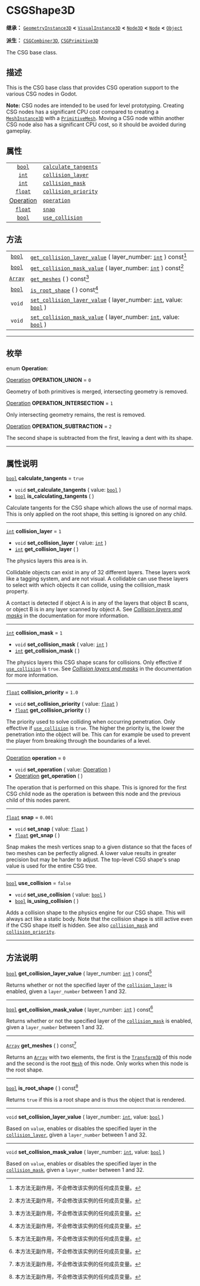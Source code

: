 <!-- ⚠ 请勿编辑本文件 ⚠ -->
<!-- 本文档使用脚本从 WeDot 引擎源码仓库生成。 -->
<!-- 生成脚本：https://github.com/WeDot-Engine/WeDot/tree/4.3/doc/tools/make_md.py； -->
<!-- 原文件：https://github.com/WeDot-Engine/WeDot/tree/4.3/modules/csg/doc_classes/CSGShape3D.xml。 -->

<div id="_class_csgshape3d"></div>

# CSGShape3D

**继承：** [`GeometryInstance3D`](class_geometryinstance3d.md) **<** [`VisualInstance3D`](class_visualinstance3d.md) **<** [`Node3D`](class_node3d.md) **<** [`Node`](class_node.md) **<** [`Object`](class_object.md)

**派生：** [`CSGCombiner3D`](class_csgcombiner3d.md), [`CSGPrimitive3D`](class_csgprimitive3d.md)

The CSG base class.

## 描述

This is the CSG base class that provides CSG operation support to the various CSG nodes in Godot.

 **Note:** CSG nodes are intended to be used for level prototyping. Creating CSG nodes has a significant CPU cost compared to creating a [`MeshInstance3D`](class_meshinstance3d.md) with a [`PrimitiveMesh`](class_primitivemesh.md). Moving a CSG node within another CSG node also has a significant CPU cost, so it should be avoided during gameplay.

## 属性

|||
|:-:|:--|
| [`bool`](class_bool.md)                 | [`calculate_tangents`](#class_csgshape3d_property_calculate_tangents) | ``true``  |
| [`int`](class_int.md)                   | [`collision_layer`](#class_csgshape3d_property_collision_layer)       | ``1``     |
| [`int`](class_int.md)                   | [`collision_mask`](#class_csgshape3d_property_collision_mask)         | ``1``     |
| [`float`](class_float.md)               | [`collision_priority`](#class_csgshape3d_property_collision_priority) | ``1.0``   |
| [Operation](#enum_csgshape3d_operation) | [`operation`](#class_csgshape3d_property_operation)                   | ``0``     |
| [`float`](class_float.md)               | [`snap`](#class_csgshape3d_property_snap)                             | ``0.001`` |
| [`bool`](class_bool.md)                 | [`use_collision`](#class_csgshape3d_property_use_collision)           | ``false`` |

## 方法

|||
|:-:|:--|
| [`bool`](class_bool.md)   | [`get_collision_layer_value`](#class_csgshape3d_method_get_collision_layer_value) ( layer_number: [`int`](class_int.md) ) const[^const]                   |
| [`bool`](class_bool.md)   | [`get_collision_mask_value`](#class_csgshape3d_method_get_collision_mask_value) ( layer_number: [`int`](class_int.md) ) const[^const]                     |
| [`Array`](class_array.md) | [`get_meshes`](#class_csgshape3d_method_get_meshes) ( ) const[^const]                                                                                     |
| [`bool`](class_bool.md)   | [`is_root_shape`](#class_csgshape3d_method_is_root_shape) ( ) const[^const]                                                                               |
| `void`                    | [`set_collision_layer_value`](#class_csgshape3d_method_set_collision_layer_value) ( layer_number: [`int`](class_int.md), value: [`bool`](class_bool.md) ) |
| `void`                    | [`set_collision_mask_value`](#class_csgshape3d_method_set_collision_mask_value) ( layer_number: [`int`](class_int.md), value: [`bool`](class_bool.md) )   |

<!-- rst-class:: classref-section-separator -->

---

## 枚举

<div id="_class_enum_csgshape3d_operation"></div>

enum **Operation**: <div id="enum_csgshape3d_operation"></div>

<div id="_class_csgshape3d_constant_operation_union"></div>

[Operation](#enum_csgshape3d_operation) **OPERATION_UNION** = ``0``

Geometry of both primitives is merged, intersecting geometry is removed.

<div id="_class_csgshape3d_constant_operation_intersection"></div>

[Operation](#enum_csgshape3d_operation) **OPERATION_INTERSECTION** = ``1``

Only intersecting geometry remains, the rest is removed.

<div id="_class_csgshape3d_constant_operation_subtraction"></div>

[Operation](#enum_csgshape3d_operation) **OPERATION_SUBTRACTION** = ``2``

The second shape is subtracted from the first, leaving a dent with its shape.

<!-- rst-class:: classref-section-separator -->

---

## 属性说明

<div id="_class_csgshape3d_property_calculate_tangents"></div>

[`bool`](class_bool.md) **calculate_tangents** = ``true`` <div id="class_csgshape3d_property_calculate_tangents"></div>

- `void` **set_calculate_tangents** ( value: [`bool`](class_bool.md) )
- [`bool`](class_bool.md) **is_calculating_tangents** ( )

Calculate tangents for the CSG shape which allows the use of normal maps. This is only applied on the root shape, this setting is ignored on any child.

<!-- rst-class:: classref-item-separator -->

---

<div id="_class_csgshape3d_property_collision_layer"></div>

[`int`](class_int.md) **collision_layer** = ``1`` <div id="class_csgshape3d_property_collision_layer"></div>

- `void` **set_collision_layer** ( value: [`int`](class_int.md) )
- [`int`](class_int.md) **get_collision_layer** ( )

The physics layers this area is in.

Collidable objects can exist in any of 32 different layers. These layers work like a tagging system, and are not visual. A collidable can use these layers to select with which objects it can collide, using the collision_mask property.

A contact is detected if object A is in any of the layers that object B scans, or object B is in any layer scanned by object A. See [*Collision layers and masks*](../tutorials/physics/physics_introduction.md#collision-layers-and-masks) in the documentation for more information.

<!-- rst-class:: classref-item-separator -->

---

<div id="_class_csgshape3d_property_collision_mask"></div>

[`int`](class_int.md) **collision_mask** = ``1`` <div id="class_csgshape3d_property_collision_mask"></div>

- `void` **set_collision_mask** ( value: [`int`](class_int.md) )
- [`int`](class_int.md) **get_collision_mask** ( )

The physics layers this CSG shape scans for collisions. Only effective if [`use_collision`](#class_csgshape3d_property_use_collision) is `true`. See [*Collision layers and masks*](../tutorials/physics/physics_introduction.md#collision-layers-and-masks) in the documentation for more information.

<!-- rst-class:: classref-item-separator -->

---

<div id="_class_csgshape3d_property_collision_priority"></div>

[`float`](class_float.md) **collision_priority** = ``1.0`` <div id="class_csgshape3d_property_collision_priority"></div>

- `void` **set_collision_priority** ( value: [`float`](class_float.md) )
- [`float`](class_float.md) **get_collision_priority** ( )

The priority used to solve colliding when occurring penetration. Only effective if [`use_collision`](#class_csgshape3d_property_use_collision) is `true`. The higher the priority is, the lower the penetration into the object will be. This can for example be used to prevent the player from breaking through the boundaries of a level.

<!-- rst-class:: classref-item-separator -->

---

<div id="_class_csgshape3d_property_operation"></div>

[Operation](#enum_csgshape3d_operation) **operation** = ``0`` <div id="class_csgshape3d_property_operation"></div>

- `void` **set_operation** ( value: [Operation](#enum_csgshape3d_operation) )
- [Operation](#enum_csgshape3d_operation) **get_operation** ( )

The operation that is performed on this shape. This is ignored for the first CSG child node as the operation is between this node and the previous child of this nodes parent.

<!-- rst-class:: classref-item-separator -->

---

<div id="_class_csgshape3d_property_snap"></div>

[`float`](class_float.md) **snap** = ``0.001`` <div id="class_csgshape3d_property_snap"></div>

- `void` **set_snap** ( value: [`float`](class_float.md) )
- [`float`](class_float.md) **get_snap** ( )

Snap makes the mesh vertices snap to a given distance so that the faces of two meshes can be perfectly aligned. A lower value results in greater precision but may be harder to adjust. The top-level CSG shape's snap value is used for the entire CSG tree.

<!-- rst-class:: classref-item-separator -->

---

<div id="_class_csgshape3d_property_use_collision"></div>

[`bool`](class_bool.md) **use_collision** = ``false`` <div id="class_csgshape3d_property_use_collision"></div>

- `void` **set_use_collision** ( value: [`bool`](class_bool.md) )
- [`bool`](class_bool.md) **is_using_collision** ( )

Adds a collision shape to the physics engine for our CSG shape. This will always act like a static body. Note that the collision shape is still active even if the CSG shape itself is hidden. See also [`collision_mask`](#class_csgshape3d_property_collision_mask) and [`collision_priority`](#class_csgshape3d_property_collision_priority).

<!-- rst-class:: classref-section-separator -->

---

## 方法说明

<div id="_class_csgshape3d_method_get_collision_layer_value"></div>

[`bool`](class_bool.md) **get_collision_layer_value** ( layer_number: [`int`](class_int.md) ) const[^const]<div id="class_csgshape3d_method_get_collision_layer_value"></div>

Returns whether or not the specified layer of the [`collision_layer`](#class_csgshape3d_property_collision_layer) is enabled, given a `layer_number` between 1 and 32.

<!-- rst-class:: classref-item-separator -->

---

<div id="_class_csgshape3d_method_get_collision_mask_value"></div>

[`bool`](class_bool.md) **get_collision_mask_value** ( layer_number: [`int`](class_int.md) ) const[^const]<div id="class_csgshape3d_method_get_collision_mask_value"></div>

Returns whether or not the specified layer of the [`collision_mask`](#class_csgshape3d_property_collision_mask) is enabled, given a `layer_number` between 1 and 32.

<!-- rst-class:: classref-item-separator -->

---

<div id="_class_csgshape3d_method_get_meshes"></div>

[`Array`](class_array.md) **get_meshes** ( ) const[^const]<div id="class_csgshape3d_method_get_meshes"></div>

Returns an [`Array`](class_array.md) with two elements, the first is the [`Transform3D`](class_transform3d.md) of this node and the second is the root [`Mesh`](class_mesh.md) of this node. Only works when this node is the root shape.

<!-- rst-class:: classref-item-separator -->

---

<div id="_class_csgshape3d_method_is_root_shape"></div>

[`bool`](class_bool.md) **is_root_shape** ( ) const[^const]<div id="class_csgshape3d_method_is_root_shape"></div>

Returns `true` if this is a root shape and is thus the object that is rendered.

<!-- rst-class:: classref-item-separator -->

---

<div id="_class_csgshape3d_method_set_collision_layer_value"></div>

`void` **set_collision_layer_value** ( layer_number: [`int`](class_int.md), value: [`bool`](class_bool.md) )<div id="class_csgshape3d_method_set_collision_layer_value"></div>

Based on `value`, enables or disables the specified layer in the [`collision_layer`](#class_csgshape3d_property_collision_layer), given a `layer_number` between 1 and 32.

<!-- rst-class:: classref-item-separator -->

---

<div id="_class_csgshape3d_method_set_collision_mask_value"></div>

`void` **set_collision_mask_value** ( layer_number: [`int`](class_int.md), value: [`bool`](class_bool.md) )<div id="class_csgshape3d_method_set_collision_mask_value"></div>

Based on `value`, enables or disables the specified layer in the [`collision_mask`](#class_csgshape3d_property_collision_mask), given a `layer_number` between 1 and 32.

[^virtual]: 本方法通常需要用户覆盖才能生效。
[^const]: 本方法无副作用，不会修改该实例的任何成员变量。
[^vararg]: 本方法除了能接受在此处描述的参数外，还能够继续接受任意数量的参数。
[^constructor]: 本方法用于构造某个类型。
[^static]: 调用本方法无需实例，可直接使用类名进行调用。
[^operator]: 本方法描述的是使用本类型作为左操作数的有效运算符。
[^bitfield]: 这个值是由下列位标志构成位掩码的整数。
[^void]: 无返回值。
